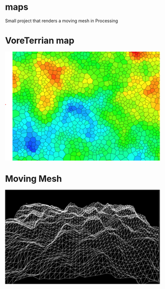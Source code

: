 # maps
Small project that renders a moving mesh in Processing

# VoreTerrian map
![Terra](map.png)

# Moving Mesh
![Mesh](mesh.png)



